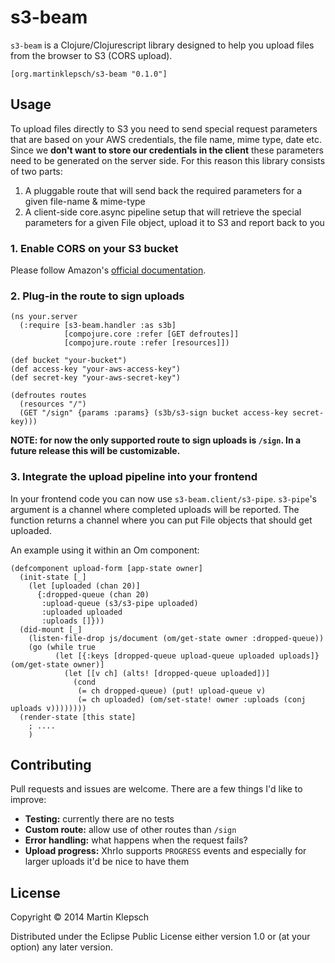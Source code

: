 # s3-beam

`s3-beam` is a Clojure/Clojurescript library designed to help you upload files
from the browser to S3 (CORS upload).

    [org.martinklepsch/s3-beam "0.1.0"]

## Usage

To upload files directly to S3 you need to send special request
parameters that are based on your AWS credentials, the file name, mime
type, date etc.
Since we **don't want to store our credentials in the client** these
parameters need to be generated on the server side.
For this reason this library consists of two parts:

1. A pluggable route that will send back the required parameters for a
   given file-name & mime-type
2. A client-side core.async pipeline setup that will retrieve the
   special parameters for a given File object, upload it to S3 and
   report back to you

### 1. Enable CORS on your S3 bucket

Please follow Amazon's [official documentation](http://docs.aws.amazon.com/AmazonS3/latest/dev/cors.html).

### 2. Plug-in the route to sign uploads

    (ns your.server
      (:require [s3-beam.handler :as s3b]
                [compojure.core :refer [GET defroutes]]
                [compojure.route :refer [resources]])

    (def bucket "your-bucket")
    (def access-key "your-aws-access-key")
    (def secret-key "your-aws-secret-key")

    (defroutes routes
      (resources "/")
      (GET "/sign" {params :params} (s3b/s3-sign bucket access-key secret-key)))

**NOTE: for now the only supported route to sign uploads is `/sign`. In a future
release this will be customizable.**

### 3. Integrate the upload pipeline into your frontend

In your frontend code you can now use `s3-beam.client/s3-pipe`. `s3-pipe`'s argument is a channel
where completed uploads will be reported. The function returns a channel where you can put File objects
that should get uploaded.

An example using it within an Om component:

    (defcomponent upload-form [app-state owner]
      (init-state [_]
        (let [uploaded (chan 20)]
          {:dropped-queue (chan 20)
           :upload-queue (s3/s3-pipe uploaded)
           :uploaded uploaded
           :uploads []}))
      (did-mount [_]
        (listen-file-drop js/document (om/get-state owner :dropped-queue))
        (go (while true
              (let [{:keys [dropped-queue upload-queue uploaded uploads]} (om/get-state owner)]
                (let [[v ch] (alts! [dropped-queue uploaded])]
                  (cond
                   (= ch dropped-queue) (put! upload-queue v)
                   (= ch uploaded) (om/set-state! owner :uploads (conj uploads v))))))))
      (render-state [this state]
        ; ....
        )

## Contributing

Pull requests and issues are welcome. There are a few things I'd like to improve:

* **Testing:** currently there are no tests
* **Custom route:** allow use of other routes than `/sign`
* **Error handling:** what happens when the request fails?
* **Upload progress:** XhrIo supports `PROGRESS` events and especially
  for larger uploads it'd be nice to have them


## License

Copyright © 2014 Martin Klepsch

Distributed under the Eclipse Public License either version 1.0 or (at
your option) any later version.
